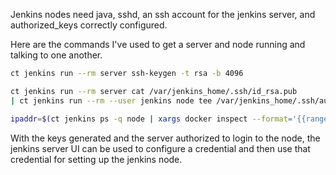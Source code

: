 Jenkins nodes need java, sshd, an ssh account for the jenkins server, and authorized_keys correctly configured.

Here are the commands I've used to get a server and node running and talking to one another.

```bash
ct jenkins run --rm server ssh-keygen -t rsa -b 4096 

ct jenkins run --rm server cat /var/jenkins_home/.ssh/id_rsa.pub
| ct jenkins run --rm --user jenkins node tee /var/jenkins_home/.ssh/authorized_keys

ipaddr=$(ct jenkins ps -q node | xargs docker inspect --format='{{range .NetworkSettings.Networks}}{{.IPAddress}}{{end}}')
```

With the keys generated and the server authorized to login to the node, the jenkins server UI can be used to configure a credential and then use that credential for setting up the jenkins node.
